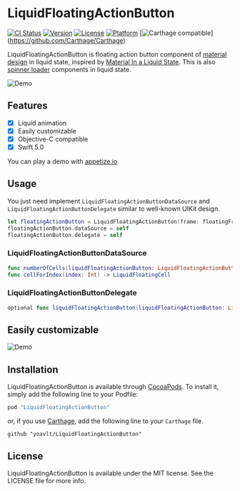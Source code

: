 # LiquidFloatingActionButton

[![CI Status](http://img.shields.io/travis/yoavlt/LiquidFloatingActionButton.svg?style=flat)](https://travis-ci.org/yoavlt/LiquidFloatingActionButton)
[![Version](https://img.shields.io/cocoapods/v/LiquidFloatingActionButton.svg?style=flat)](http://cocoapods.org/pods/LiquidFloatingActionButton)
[![License](https://img.shields.io/cocoapods/l/LiquidFloatingActionButton.svg?style=flat)](http://cocoapods.org/pods/LiquidFloatingActionButton)
[![Platform](https://img.shields.io/cocoapods/p/LiquidFloatingActionButton.svg?style=flat)](http://cocoapods.org/pods/LiquidFloatingActionButton)
[![Carthage compatible](https://img.shields.io/badge/Carthage-compatible-4BC51D.svg?style=flat)]
(https://github.com/Carthage/Carthage)

LiquidFloatingActionButton is floating action button component of [material design](https://www.google.com/design/spec/material-design/introduction.html) in liquid state, inspired by [Material In a Liquid State](http://www.materialup.com/posts/material-in-a-liquid-state).
This is also [spinner loader](https://github.com/yoavlt/LiquidLoader) components in liquid state.

![Demo](https://github.com/yoavlt/LiquidFloatingActionButton/blob/master/Demo/top.gif?raw=true)

## Features
- [x] Liquid animation
- [x] Easily customizable
- [x] Objective-C compatible
- [x] Swift 5.0

You can play a demo with [appetize.io](https://appetize.io/app/f4t42hgqbnbma4m12jcg3aeebg?device=iphone5s&scale=75&orientation=portrait)

## Usage

You just need implement `LiquidFloatingActionButtonDataSource` and `LiquidFloatingActionButtonDelegate` similar to well-known UIKit design.

```swift
let floatingActionButton = LiquidFloatingActionButton(frame: floatingFrame)
floatingActionButton.dataSource = self
floatingActionButton.delegate = self
```

### LiquidFloatingActionButtonDataSource
```swift
func numberOfCells(liquidFloatingActionButton: LiquidFloatingActionButton) -> Int
func cellForIndex(index: Int) -> LiquidFloatingCell
```

### LiquidFloatingActionButtonDelegate

```swift
optional func liquidFloatingActionButton(liquidFloatingActionButton: LiquidFloatingActionButton, didSelectItemAtIndex index: Int)
```

## Easily customizable
![Demo](https://github.com/yoavlt/LiquidFloatingActionButton/blob/master/Demo/customizable.gif?raw=true)

## Installation

LiquidFloatingActionButton is available through [CocoaPods](http://cocoapods.org). To install
it, simply add the following line to your Podfile:

```ruby
pod "LiquidFloatingActionButton"
```
or, if you use [Carthage](https://github.com/Carthage/Carthage), add the following line to your `Carthage` file.

```
github "yoavlt/LiquidFloatingActionButton"
```

## License

LiquidFloatingActionButton is available under the MIT license. See the LICENSE file for more info.
